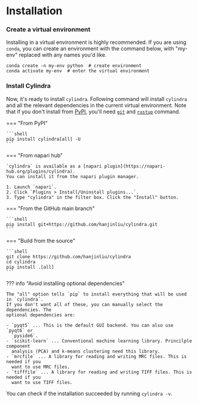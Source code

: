 # Installation

### Create a virtual environment

Installing in a virtual environment is highly recommended.
If you are using `conda`, you can create an environment with the command below, with
"my-env" replaced with any names you'd like.

```shell
conda create -n my-env python  # create environment
conda activate my-env  # enter the virtual environment
```

### Install Cylindra

Now, it's ready to install `cylindra`. Following command will install `cylindra` and all
the relevant dependencies in the current virtual environment. Note that if you don't
install from [PyPI](https://pypi.org), you'll need [`git`](https://git-scm.com) and
[`rustup`](https://www.rust-lang.org/learn/get-started) command.


=== "From PyPI"

    ```shell
    pip install cylindra[all] -U
    ```

=== "From napari hub"

    `cylindra` is available as a [napari plugin](https://napari-hub.org/plugins/cylindra).
    You can install it from the napari plugin manager.

    1. Launch `napari`.
    2. Click `Plugins > Install/Uninstall plugins...`.
    3. Type "cylindra" in the filter box. Click the "Install" button.

=== "From the GitHub main branch"

    ```shell
    pip install git+https://github.com/hanjinliu/cylindra.git
    ```

=== "Build from the source"

    ```shell
    git clone https://github.com/hanjinliu/cylindra
    cd cylindra
    pip install .[all]
    ```

??? info "Avoid installing optional dependencies"

    The "all" option tells `pip` to install everything that will be used in `cylindra`.
    If you don't want all of these, you can manually select the dependencies. The
    optional dependencies are:

    - `pyqt5` ... This is the default GUI backend. You can also use `pyqt6` or
      `pyside6`.
    - `scikit-learn` ... Conventional machine learning library. Princilple component
      analysis (PCA) and k-means clustering need this library.
    - `mrcfile` ... A library for reading and writing MRC files. This is needed if you
      want to use MRC files.
    - `tifffile` ... A library for reading and writing TIFF files. This is needed if you
      want to use TIFF files.

You can check if the installation succeeded by running `cylindra -v`.
